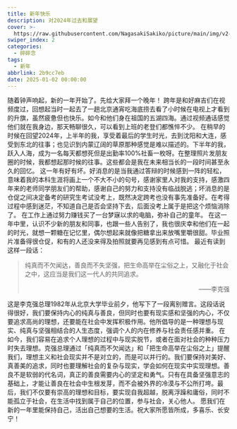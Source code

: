 ```yaml
---
title: 新年快乐
description: 对2024年过去和展望
cover: >-
  https://raw.githubusercontent.com/NagasakiSakiko/picture/main/img/v2-a6a9005d545a0fbeeb7159d0ba310787_r.jpg
swiper_index: 2
categories:
  - 碎碎念
tags:
  - 新年
abbrlink: 2b9cc7eb
date: 2025-01-02 00:00:00
---
```

随着钟声响起，新的一年开始了。先给大家拜一个晚年！
跨年是和好麻吉们在视频度过，回想起当时一起去了一趟北京通宵吃海底捞去看了小时候在电视上才看到的升旗，虽然疲惫但也快乐。如今和他们身在祖国的五湖四海。通过视频通话感觉他们就在我身边，那天畅聊很久，可以看到上班的老登们都憔悴不少。
在稍早的时候在回望2024年，上半年的我，享受着最后的学生时光，去到沈阳和大连，感受到东北的往事；也见识到内蒙辽阔的草原那种感觉是难以描述的。下半年的我，跃入人海，成为一名每天都想死但是出勤率100%社畜一枚呀。在整理照片发朋友圈的时候，我都想起那时候的往事。这些都会是我在未来相当长的一段时间甚至永久的回忆。
这一年有好有坏。好消息的是当我通过答辩的时候感到一阵的轻松，意味着我的本科生涯将画上一个不大不小的句号，感谢家里人对我的支持，感激四年来的老师同学朋友们的帮助，感谢自己的努力和支持没有临战脱逃；坏消息的是仓促之间决定备考的研究生考试没考上，既然决定跨考也没有事先准备好。在考得过程中感到迷茫，不知道自己是否会坚持下去，后面没考上属于是把这个烦恼消除了。
在工作上通过努力赚钱买了一台梦寐以求的电脑，弥补自己的童年。
在这一年中里，认识不少新的朋友和同事，也跟一些人告别了，我也很庆幸和他们在一起的时光，就想一颗糖在记忆里，偶尔想起来就像把糖拿出来放嘴里嚼很甜。毕业照片准备得很仓促，和有的人还没来得及拍照就要再见感到有点可惜。
最近有读到这样一段话：
> 纯真而不欠闻达，善良而不失坚强，把生命高举在尘俗之上，又融化于社会之中，这应当是我们这一代人的共同追求。<br><p align="right">——李克强</p>

这是李克强总理1982年从北京大学毕业前夕，他写下了一段离别赠言。这段话说得很好，我们要保持内心的纯真与善良，但同时也要有现实感和坚强的内心，不仅要追求高尚的理想，还要能在社会中发挥积极作用。他所倡导的是一种理想与现实、纯真与坚强相结合的人生态度，强调个人的内在修养与社会责任感并重。
在如今，我们容易在追求个人理想的过程中与现实脱节，或者在面对社会的种种压力时失去理想。克强总理通过「纯真而不欠闻达」和「把生命高举在尘俗之上」提醒我们，理想主义和社会现实并不是对立的，而是可以并行的。我们要保持对美好、真善美的追求，同时也要理解社会的复杂与现实，学会如何在现实中实现理想。善良不是软弱的代名词，真正的善良需要内心的坚定和勇气。只有在具备坚强意志的基础上，才能让善良在社会中生根发芽，而不会被外界的冷漠与不公所打垮。最后，我们不仅要有崇高的理想和目标，要实现自我超越，脱离浮躁和庸俗，同时不能孤立于社会，在生活中找到属于自己的位置，参与社会，关心他人。
愿我们在新的一年里能保持自己，活出自己想要的生活。祝大家所愿皆所成，多喜乐、长安宁！